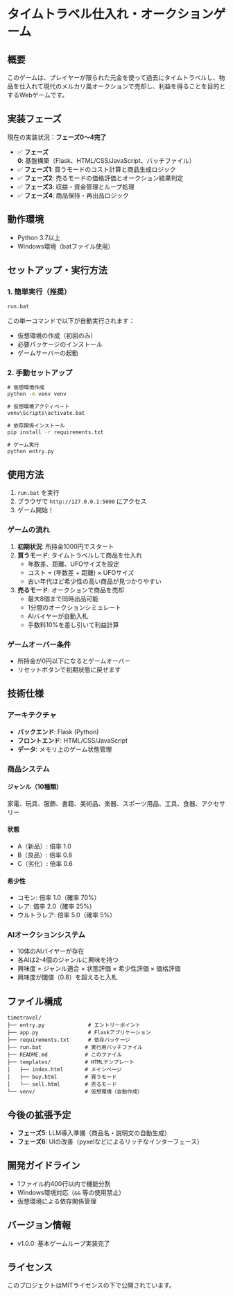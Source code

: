 # タイムトラベル仕入れ・オークションゲーム

## 概要

このゲームは、プレイヤーが限られた元金を使って過去にタイムトラベルし、物品を仕入れて現代のメルカリ風オークションで売却し、利益を得ることを目的とするWebゲームです。

## 実装フェーズ

現在の実装状況：**フェーズ0～4完了**

- ✅ **フェーズ0**: 基盤構築（Flask、HTML/CSS/JavaScript、バッチファイル）
- ✅ **フェーズ1**: 買うモードのコスト計算と商品生成ロジック
- ✅ **フェーズ2**: 売るモードの価格評価とオークション結果判定
- ✅ **フェーズ3**: 収益・資金管理とループ処理
- ✅ **フェーズ4**: 商品保持・再出品ロジック

## 動作環境

- Python 3.7以上
- Windows環境（batファイル使用）

## セットアップ・実行方法

### 1. 簡単実行（推奨）

```cmd
run.bat
```

この単一コマンドで以下が自動実行されます：
- 仮想環境の作成（初回のみ）
- 必要パッケージのインストール
- ゲームサーバーの起動

### 2. 手動セットアップ

```cmd
# 仮想環境作成
python -m venv venv

# 仮想環境アクティベート
venv\Scripts\activate.bat

# 依存関係インストール
pip install -r requirements.txt

# ゲーム実行
python entry.py
```

## 使用方法

1. `run.bat` を実行
2. ブラウザで `http://127.0.0.1:5000` にアクセス
3. ゲーム開始！

### ゲームの流れ

1. **初期状況**: 所持金1000円でスタート
2. **買うモード**: タイムトラベルして商品を仕入れ
   - 年数差、距離、UFOサイズを設定
   - コスト = (年数差 + 距離) × UFOサイズ
   - 古い年代ほど希少性の高い商品が見つかりやすい
3. **売るモード**: オークションで商品を売却
   - 最大8個まで同時出品可能
   - 1分間のオークションシミュレート
   - AIバイヤーが自動入札
   - 手数料10%を差し引いて利益計算

### ゲームオーバー条件

- 所持金が0円以下になるとゲームオーバー
- リセットボタンで初期状態に戻せます

## 技術仕様

### アーキテクチャ

- **バックエンド**: Flask (Python)
- **フロントエンド**: HTML/CSS/JavaScript
- **データ**: メモリ上のゲーム状態管理

### 商品システム

#### ジャンル（10種類）
家電、玩具、服飾、書籍、美術品、楽器、スポーツ用品、工具、食器、アクセサリー

#### 状態
- A（新品）: 倍率 1.0
- B（良品）: 倍率 0.8  
- C（劣化）: 倍率 0.6

#### 希少性
- コモン: 倍率 1.0（確率 70%）
- レア: 倍率 2.0（確率 25%）
- ウルトラレア: 倍率 5.0（確率 5%）

### AIオークションシステム

- 10体のAIバイヤーが存在
- 各AIは2-4個のジャンルに興味を持つ
- 興味度 = ジャンル適合 × 状態評価 × 希少性評価 × 価格評価
- 興味度が閾値（0.8）を超えると入札

## ファイル構成

```
timetravel/
├── entry.py              # エントリーポイント
├── app.py                # Flaskアプリケーション
├── requirements.txt      # 依存パッケージ
├── run.bat              # 実行用バッチファイル
├── README.md            # このファイル
├── templates/           # HTMLテンプレート
│   ├── index.html       # メインページ
│   ├── buy.html         # 買うモード
│   └── sell.html        # 売るモード
└── venv/                # 仮想環境（自動作成）
```

## 今後の拡張予定

- **フェーズ5**: LLM導入準備（商品名・説明文の自動生成）
- **フェーズ6**: UIの改善（pyxelなどによるリッチなインターフェース）

## 開発ガイドライン

- 1ファイル約400行以内で機能分割
- Windows環境対応（`&&` 等の使用禁止）
- 仮想環境による依存関係管理

## バージョン情報

- v1.0.0: 基本ゲームループ実装完了

## ライセンス

このプロジェクトはMITライセンスの下で公開されています。
